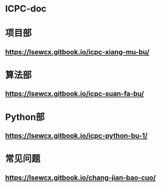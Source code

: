# ICPC-doc

# 项目部
## https://lsewcx.gitbook.io/icpc-xiang-mu-bu/
# 算法部
## https://lsewcx.gitbook.io/icpc-suan-fa-bu/
# Python部
## https://lsewcx.gitbook.io/icpc-python-bu-1/
# 常见问题
## https://lsewcx.gitbook.io/chang-jian-bao-cuo/
